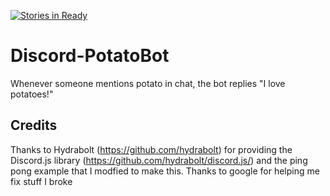 [![Stories in Ready](https://badge.waffle.io/benjisoft/Discord-PotatoBot.png?label=ready&title=Ready)](https://waffle.io/benjisoft/Discord-PotatoBot)
# Discord-PotatoBot
Whenever someone mentions potato in chat, the bot replies "I love potatoes!"
## Credits
Thanks to Hydrabolt (https://github.com/hydrabolt) for providing the Discord.js library (https://github.com/hydrabolt/discord.js/) and the ping pong example that I modfied to make this.
Thanks to google for helping me fix stuff I broke
